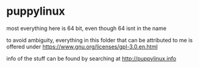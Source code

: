 # puppylinux

most everything here is 64 bit, even though 64 isnt in the name

to avoid ambiguity, everything in this folder that can be attributed to me is offered under  https://www.gnu.org/licenses/gpl-3.0.en.html

info of the stuff can be found by searching at 
http://puppylinux.info
